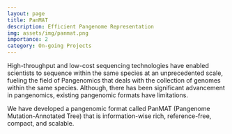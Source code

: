 ```yaml
---
layout: page
title: PanMAT
description: Efficient Pangenome Representation 
img: assets/img/panmat.png
importance: 2
category: On-going Projects
---
```


High-throughput and low-cost sequencing technologies have enabled scientists to sequence within the same species at an unprecedented scale, fueling the field of Pangenomics that deals with the collection of genomes within the same species. Although, there has been significant advancement in pangenomics, existing pangenomic formats have limitations. 

We have developed a pangenomic format called PanMAT (Pangenome Mutation-Annotated Tree) that is information-wise rich, reference-free, compact, and scalable. 

